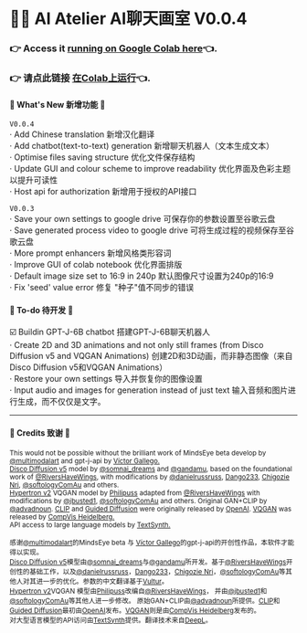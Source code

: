 # 🔮🎯 AI Atelier AI聊天画室  V0.0.4
### 👉 Access it [running on Google Colab here](https://colab.research.google.com/drive/1Uhv0oKkHcMeQcGaNm2SNUs6--hn4f9PQ?usp=sharing)👈. 
### 👉 请点此链接 [在Colab上运行](https://colab.research.google.com/drive/1Uhv0oKkHcMeQcGaNm2SNUs6--hn4f9PQ?usp=sharing)👈. 
<!-- And learn more about it, including how to use it [here](https://multimodal.art/mindseye) -->

#### 🍻 What's New 新增功能 🍻 
`V0.0.4`<br/>
· Add Chinese translation 新增汉化翻译<br/>
· Add chatbot(text-to-text) generation 新增聊天机器人（文本生成文本） <br/>
· Optimise files saving structure 优化文件保存结构 <br/>
· Update GUI and colour scheme to improve readability 优化界面及色彩主题以提升可读性 <br/>
· Host api for authorization 新增用于授权的API接口 <br/>

`V0.0.3`<br/>
· Save your own settings to google drive 可保存你的参数设置至谷歌云盘<br/>
· Save generated process video to google drive 可将生成过程的视频保存至谷歌云盘 <br/>
· More prompt enhancers 新增风格类形容词 <br/>
· Improve GUI of colab notebook 优化界面排版 <br/>
· Default image size set to 16:9 in 240p 默认图像尺寸设置为240p的16:9 <br/>
· Fix 'seed' value error  修复 "种子"值不同步的错误<br/>

#### 💭  To-do 待开发 💭
☑️ Buildin GPT-J-6B chatbot  搭建GPT-J-6B聊天机器人 <br/>
· Create 2D and 3D animations and not only still frames (from Disco Diffusion v5 and VQGAN Animations)  创建2D和3D动画，而非静态图像（来自Disco Diffusion v5和VQGAN Animations）<br/>
· Restore your own settings  导入并恢复你的图像设置<br/>
· Input audio and images for generation instead of just text 输入音频和图片进行生成，而不仅仅是文字。<br/>

---
#### 🤹 Credits 致谢 🤹
<small><p>This would not be possible without the brilliant work of MindsEye beta develop by <a href='https://twitter.com/multimodalart' target='_blank'>@multimodalart</a> and gpt-j-api by <a href='https://github.com/vicgalle' target='_blank'>Víctor Gallego.</a><br>
<a href="https://colab.research.google.com/github/alembics/disco-diffusion/blob/main/Disco_Diffusion.ipynb" target="_blank">Disco Diffusion v5</a> model by <a href="https://twitter.com/somnai_dreams" target="_blank">@somnai_dreams</a> and <a href="https://twitter.com/gandamu" target="_blank">@gandamu</a>, based on the foundational work of <a href="https://twitter.com/RiversHaveWings">@RiversHaveWings</a>, with modifications by <a href="https://twitter.com/danielrussruss" target="_blank">@danielrussruss</a>, <a href="https://github.com/Dango233" target="_blank">Dango233</a>, <a href="https://twitter.com/chigozienri">Chigozie Nri</a>, <a href="https://twitter.com/softologyComAu" target="_blank">@softologyComAu</a> and others.<br><a href="https://colab.research.google.com/drive/1N4UNSbtNMd31N_gAT9rAm8ZzPh62Y5ud" target="_blank">Hypertron v2</a> VQGAN model by <a href="https://github.com/Philipuss1" target="_blank">Philipuss</a> adapted from <a href="https://twitter.com/RiversHaveWings">@RiversHaveWings</a> with modifications by <a href="https://twitter.com/jbusted1">@jbusted1</a>, <a href="https://twitter.com/softologyComAu" target="_blank">@softologyComAu</a> and others. Original GAN+CLIP by <a href="https://twitter.com/advadnoun">@advadnoun</a>. <a href="https://github.com/openai/CLIP" target="_blank">CLIP</a> and <a href="https://github.com/openai/guided-diffusion" target="_blank">Guided Diffusion</a> were originally released by <a href="https://openai.com" target="_blank">OpenAI</a>. <a href="https://github.com/CompVis/taming-transformers" target="_blank">VQGAN</a> was released by <a href="https://github.com/CompVis" target="_blank">CompVis Heidelberg.</a><br>
API access to large language models by <a href="https://textsynth.com/" target="_blank">TextSynth.</a></small><br>

<small><p>感谢<a href='https://twitter.com/multimodalart' target='_blank'>@multimodalart</a>的MindsEye beta 与 <a href='https://github.com/vicgalle' target='_blank'>Víctor Gallego</a>的gpt-j-api的开创性作品，本软件才能得以实现。<br>
<a href="https://colab.research.google.com/github/alembics/disco-diffusion/blob/main/Disco_Diffusion.ipynb" target="_blank">Disco Diffusion v5</a>模型由<a href="https://twitter.com/somnai_dreams" target="_blank">@somnai_dreams</a>与<a href="https://twitter.com/gandamu" target="_blank">@gandamu</a>所开发。基于<a href="https://twitter.com/RiversHaveWings">@RiversHaveWings</a>开创性的基础工作，以及<a href="https://twitter.com/danielrussruss" target="_blank">@danielrussruss</a>，<a href="https://github.com/Dango233" target="_blank">Dango233</a>，<a href="https://twitter.com/chigozienri">Chigozie Nri</a>，<a href="https://twitter.com/softologyComAu" target="_blank">@softologyComAu</a>等其他人对其进一步的优化。参数的中文翻译基于<a href="https://twitter.com/chigozienri">Vultur</a>。<br>
<a href="https://colab.research.google.com/drive/1N4UNSbtNMd31N_gAT9rAm8ZzPh62Y5ud" target="_blank">Hypertron v2</a>VQGAN 模型由<a href="https://github.com/Philipuss1" target="_blank">Philipuss</a>改编自<a href="https://twitter.com/RiversHaveWings">@RiversHaveWings</a>， 并由<a href="https://twitter.com/jbusted1">@jbusted1</a>和<a href="https://twitter.com/softologyComAu" target="_blank">@softologyComAu</a>等其他人进一步修改。 原始GAN+CLIP由<a href="https://twitter.com/advadnoun">@advadnoun</a>所提供。<a href="https://github.com/openai/CLIP" target="_blank">CLIP</a>和<a href="https://github.com/openai/guided-diffusion" target="_blank">Guided Diffusion</a>最初由<a href="https://openai.com" target="_blank">OpenAI</a>发布。<a href="https://github.com/CompVis/taming-transformers" target="_blank">VQGAN</a>则是由<a href="https://github.com/CompVis" target="_blank">CompVis Heidelberg</a>发布的。<br>
对大型语言模型的API访问由<a href="https://textsynth.com/" target="_blank">TextSynth</a>提供。翻译技术来自<a href="https://www.deepl.com" target="_blank">DeepL</a>。</small><br>
